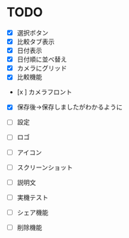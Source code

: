 
# TODO
- [x] 選択ボタン
- [x] 比較タブ表示
- [x] 日付表示
- [x] 日付順に並べ替え
- [x] カメラにグリッド
- [x] 比較機能
- [x  ] カメラフロント
- [x] 保存後→保存しましたがわかるように
- [  ] 設定

- [  ] ロゴ
- [  ] アイコン
- [  ] スクリーンショット
- [  ] 説明文
- [  ] 実機テスト
- [  ] シェア機能
- [  ] 削除機能


